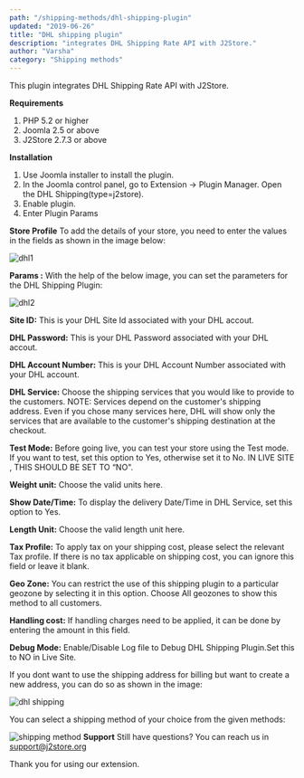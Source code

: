 ```yaml
---
path: "/shipping-methods/dhl-shipping-plugin"
updated: "2019-06-26"
title: "DHL shipping plugin"
description: "integrates DHL Shipping Rate API with J2Store."
author: "Varsha"
category: "Shipping methods"
---
```


This plugin integrates DHL Shipping Rate API with J2Store.

**Requirements**

1. PHP 5.2 or higher
2. Joomla 2.5 or above
3. J2Store 2.7.3 or above

**Installation**

1. Use Joomla installer to install the plugin.
2. In the Joomla control panel, go to Extension -> Plugin Manager. Open the DHL Shipping(type=j2store).
3. Enable plugin.
4. Enter Plugin Params

**Store Profile**
To add the details of your store, you need to enter the values in the fields as shown in the image below:

![dhl1](https://raw.githubusercontent.com/j2store/doc-images/master/design/dhl-shipping-plugin/dhl_new_02.png)

**Params :**
With the help of the below image, you can set the parameters for the DHL Shipping Plugin:

![dhl2](https://raw.githubusercontent.com/j2store/doc-images/master/design/dhl-shipping-plugin/dhl_new_04.png)

**Site ID:** 
This is your DHL Site Id associated with your DHL accout.

**DHL Password:** 
This is your DHL Password associated with your DHL accout.

**DHL Account Number:** 
This is your DHL Account Number associated with your DHL account.

**DHL Service:**
Choose the shipping services that you would like to provide to the customers. NOTE: Services depend on the customer's shipping address. Even if you chose many services here, DHL will show only the services that are available to the customer's shipping destination at the checkout.

**Test Mode:** 
Before going live, you can test your store using the Test mode. If you want to test, set this option to Yes, otherwise set it to No. IN LIVE SITE , THIS SHOULD BE SET TO “NO".

**Weight unit:** 
Choose the valid units here.

**Show Date/Time:** 
To display the delivery Date/Time in DHL Service, set this option to Yes.

**Length Unit:** 
Choose the valid length unit here.

**Tax Profile:** 
To apply tax on your shipping cost, please select the relevant Tax profile. If there is no tax applicable on shipping cost, you can ignore this field or leave it blank.

**Geo Zone:** 
You can restrict the use of this shipping plugin to a particular geozone by selecting it in this option. Choose All geozones to show this method to all customers.

**Handling cost:** 
If handling charges need to be applied, it can be done by entering the amount in this field.

**Debug Mode:** 
Enable/Disable Log file to Debug DHL Shipping Plugin.Set this to NO in Live Site.

If you dont want to use the shipping address for billing but want to create a new address, you can do so as shown in the image:

![dhl shipping](https://raw.githubusercontent.com/j2store/doc-images/master/design/dhl-shipping-plugin/dhl3.png)

You can select a shipping method of your choice from the given methods:

![shipping method](https://raw.githubusercontent.com/j2store/doc-images/master/design/dhl-shipping-plugin/dhl4.png)
**Support**
Still have questions? You can reach us in support@j2store.org

Thank you for using our extension.

